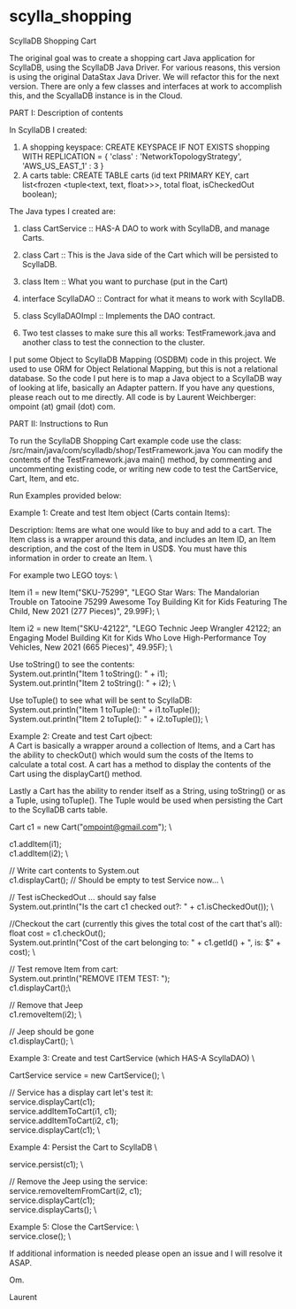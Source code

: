 # scylla_shopping
ScyllaDB Shopping Cart

The original goal was to create a shopping cart Java application for ScyllaDB, using the ScyllaDB Java Driver.
For various reasons, this version is using the original DataStax Java Driver.
We will refactor this for the next version.
There are only a few classes and interfaces at work to accomplish this, and the ScyallaDB instance is in the Cloud.

PART I: Description of contents

In ScyllaDB I created:

1. A shopping keyspace: CREATE KEYSPACE IF NOT EXISTS shopping WITH REPLICATION = { 'class' : 'NetworkTopologyStrategy', 'AWS_US_EAST_1' : 3 }
2. A carts table:       CREATE TABLE carts (id text PRIMARY KEY, cart list<frozen <tuple<text, text, float>>>, total float, isCheckedOut boolean);

The Java types I created are:

1. class CartService :: HAS-A DAO to work with ScyllaDB, and manage Carts.

2. class Cart :: This is the Java side of the Cart which will be persisted to ScyllaDB.

3. class Item :: What you want to purchase (put in the Cart)

4. interface ScyllaDAO :: Contract for what it means to work with ScyllaDB.

5. class ScyllaDAOImpl :: Implements the DAO contract.

6. Two test classes to make sure this all works: TestFramework.java and another class to test the connection to the cluster.

I put some Object to ScyllaDB Mapping (OSDBM) code in this project. We used to use ORM for Object Relational Mapping, but this is not a relational database.
So the code I put here is to map a Java object to a ScyllaDB way of looking at life, basically an Adapter pattern.
If you have any questions, please reach out to me directly. All code is by Laurent Weichberger: ompoint (at) gmail (dot) com.

PART II: Instructions to Run

To run the ScyllaDB Shopping Cart example code use the class: /src/main/java/com/scylladb/shop/TestFramework.java
You can modify the contents of the TestFramework.java main() method, by commenting and uncommenting existing code, or writing new code to test the CartService, Cart, Item, and etc.

Run Examples provided below:

Example 1: Create and test Item object (Carts contain Items):

Description: Items are what one would like to buy and add to a cart. The Item class is a wrapper around this data, and includes an Item ID, an Item description, and the cost of the Item in USD$.  You must have this information in order to create an Item.  \

For example two LEGO toys:  \

Item i1 = new Item("SKU-75299", "LEGO Star Wars: The Mandalorian Trouble on Tatooine 75299 Awesome Toy Building Kit for Kids Featuring The Child, New 2021 (277 Pieces)", 29.99F);  \
		
Item i2 = new Item("SKU-42122", "LEGO Technic Jeep Wrangler 42122; an Engaging Model Building Kit for Kids Who Love High-Performance Toy Vehicles, New 2021 (665 Pieces)", 49.95F);  \

Use toString() to see the contents:  \
System.out.println("Item 1 toString(): " + i1);  \
System.out.println("Item 2 toString(): " + i2);  \

Use toTuple() to see what will be sent to ScyllaDB:  \
System.out.println("Item 1 toTuple(): " + i1.toTuple());  \
System.out.println("Item 2 toTuple(): " + i2.toTuple());  \

Example 2: Create and test  Cart ojbect:  \
A Cart is basically a wrapper around a collection of Items, and a Cart has the ability to checkOut() which would sum the costs of the Items to calculate a total cost. A cart has a method to display the contents of the Cart using the displayCart() method.

Lastly a Cart has the ability to render itself as a String, using toString() or as a Tuple, using toTuple(). The Tuple would be used when persisting the Cart to the ScyllaDB carts table. 

Cart c1 = new Cart("ompoint@gmail.com");  \
		
c1.addItem(i1);  \
c1.addItem(i2);  \

// Write cart contents to System.out  \
c1.displayCart(); // Should be empty to test Service now...  \
		
// Test isCheckedOut ... should say false  \
System.out.println("Is the cart c1 checked out?: " + c1.isCheckedOut());  \
		
//Checkout the cart (currently this gives the total cost of the cart that's all):  \
float cost = c1.checkOut();\
System.out.println("Cost of the cart belonging to: " + c1.getId() + ", is: $" + cost);  \
		
// Test remove Item from cart:  \
System.out.println("REMOVE ITEM TEST: ");  \
c1.displayCart();\

// Remove that Jeep  \
c1.removeItem(i2);  \

// Jeep should be gone  \
c1.displayCart();  \

Example 3: Create and test CartService (which HAS-A ScyllaDAO)   \

CartService service = new CartService();  \
		
// Service has a display cart let's test it:  \
service.displayCart(c1);  \
service.addItemToCart(i1, c1);  \
service.addItemToCart(i2, c1);  \
service.displayCart(c1);  \

Example 4: Persist the Cart to ScyllaDB  \
		
service.persist(c1);  \
		
// Remove the Jeep using the service:  \
service.removeItemFromCart(i2, c1);  \
service.displayCart(c1);  \
service.displayCarts();  \
		
Example 5: Close the CartService:  \		
service.close();  \

If additional information is needed please open an issue and I will resolve it ASAP.

Om.

Laurent
